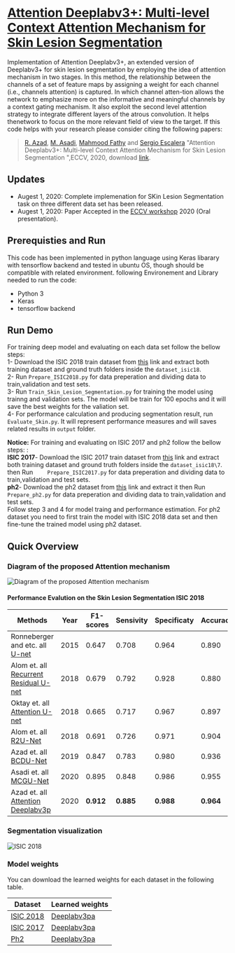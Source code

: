 # [Attention Deeplabv3+: Multi-level Context Attention Mechanism for Skin Lesion Segmentation](https://www.bioimagecomputing.com/program/selected-contributions/)

Implementation of Attention Deeplabv3+, an extended version of Deeplabv3+ for skin lesion segmentation by employing the idea of attention mechanism in two stages. In this method, the relationship between the channels of a set of feature maps by assigning a weight for each channel (i.e., channels attention) is captured. In which channel atten-tion allows the network to emphasize more on the informative and meaningful channels by a context gating mechanism. It also exploit the second level attention strategy to integrate different layers of the atrous convolution. It helps thenetwork to focus on the more relevant field of view to the target. If this code helps with your research please consider citing the following papers:
</br>
> [R. Azad](https://scholar.google.com/citations?hl=en&user=Qb5ildMAAAAJ&view_op=list_works&sortby=pubdate), [M. Asadi](https://scholar.google.com/citations?hl=en&user=8UqpIK8AAAAJ&view_op=list_works&sortby=pubdate), [Mahmood Fathy](https://scholar.google.com/citations?hl=en&user=CUHdgPcAAAAJ&view_op=list_works&sortby=pubdate) and [Sergio Escalera](https://scholar.google.com/citations?hl=en&user=oI6AIkMAAAAJ&view_op=list_works&sortby=pubdate) "Attention Deeplabv3+: Multi-level Context Attention Mechanism for Skin Lesion Segmentation ",ECCV, 2020, download [link](https://www.bioimagecomputing.com/program/selected-contributions/).

## Updates
- Augest 1, 2020: Complete implemenation for SKin Lesion Segmentation task on three different data set has been released.
- Augest 1, 2020: Paper Accepted in the [ECCV workshop](https://www.bioimagecomputing.com/program/selected-contributions/) 2020 (Oral presentation).

## Prerequisties and Run
This code has been implemented in python language using Keras libarary with tensorflow backend and tested in ubuntu OS, though should be compatible with related environment. following Environement and Library needed to run the code:

- Python 3
- Keras 
- tensorflow backend

## Run Demo
For training deep model and evaluating on each data set follow the bellow steps:</br>
1- Download the ISIC 2018 train dataset from [this](https://challenge.isic-archive.com/data) link and extract both training dataset and ground truth folders inside the `dataset_isic18`. </br>
2- Run `Prepare_ISIC2018.py` for data preperation and dividing data to train,validation and test sets. </br>
3- Run `Train_Skin_Lesion_Segmentation.py` for training the model using trainng and validation sets. The model will be train for 100 epochs and it will save the best weights for the valiation set. </br>
4- For performance calculation and producing segmentation result, run `Evaluate_Skin.py`. It will represent performance measures and will saves related results in `output` folder.</br>

**Notice:**
For training and evaluating on ISIC 2017 and ph2 follow the bellow steps: :</br>
**ISIC 2017**- Download the ISIC 2017 train dataset from [this](https://challenge.isic-archive.com/data) link and extract both training dataset and ground truth folders inside the `dataset_isic18\7`. </br> then Run ` 	Prepare_ISIC2017.py` for data preperation and dividing data to train,validation and test sets. </br>
**ph2**- Download the ph2 dataset from [this](https://www.dropbox.com/s/k88qukc20ljnbuo/PH2Dataset.rar) link and extract it then Run ` 	Prepare_ph2.py` for data preperation and dividing data to train,validation and test sets. </br>
Follow step 3 and 4 for model traing and performance estimation. For ph2 dataset you need to first train the model with ISIC 2018 data set and then fine-tune the trained model using ph2 dataset.



## Quick Overview
### Diagram of the proposed Attention mechanism
![Diagram of the proposed Attention mechanism](https://github.com/rezazad68/AttentionDeeplabv3p/blob/master/images/aggregation2.png)


#### Performance Evalution on the Skin Lesion Segmentation ISIC 2018

Methods | Year |F1-scores | Sensivity| Specificaty| Accuracy | PC | JS 
------------ | -------------|----|-----------------|----|---- |---- |---- 
Ronneberger and etc. all [U-net](https://arxiv.org/abs/1505.04597)	     	    |2015   | 0.647	|0.708	  |0.964	  |0.890  |0.779 |0.549
Alom  et. all [Recurrent Residual U-net](https://arxiv.org/abs/1802.06955)	|2018	  | 0.679 |0.792 |0.928 |0.880	  |0.741	  |0.581
Oktay  et. all [Attention U-net](https://arxiv.org/abs/1804.03999)	|2018	  | 0.665	|0.717	  |0.967	  |0.897	  |0.787 | 0.566 
Alom  et. all [R2U-Net](https://arxiv.org/ftp/arxiv/papers/1802/1802.06955.pdf)	        |2018	  | 0.691	|0.726	  |0.971	  |0.904	  |0.822 | 0.592
Azad et. all [BCDU-Net](https://github.com/rezazad68/LSTM-U-net/edit/master/README.md)	  |2019 	| 0.847	|0.783	  |0.980	  |0.936	  |0.922| 0.936
Asadi et. all [MCGU-Net](https://128.84.21.199/pdf/2003.05056.pdf)	  |2020	| 0.895	|0.848	  |0.986	  |0.955	  |0.947| 0.955
Azad et. all [Attention Deeplabv3p](https://www.bioimagecomputing.com/program/selected-contributions/)	  |2020	| **0.912**	|**0.885**	  |**0.988**	  |**0.964**	  |..| **0.964**



### Segmentation visualization
![ISIC 2018](https://github.com/rezazad68/AttentionDeeplabv3p/blob/master/images/result.png)




### Model weights
You can download the learned weights for each dataset in the following table. 

Dataset |Learned weights
------------ | -------------
[ISIC 2018](http://www.isi.uu.nl/Research/Databases/DRIVE/) |[Deeplabv3pa](https://drive.google.com/file/d/10S9ewav837izWaraOlUB8OOQoWY9szzU/view?usp=sharing)
[ISIC 2017](https://challenge.kitware.com/#phase/5abcb19a56357d0139260e53) |[Deeplabv3pa](https://drive.google.com/file/d/1hXy-gKCHIG8myY9R4lB6GYE7xxbqM_Hj/view?usp=sharing)
[Ph2](https://www.kaggle.com/kmader/finding-lungs-in-ct-data/data) | [Deeplabv3pa](https://drive.google.com/file/d/1Ni9PldLL9bMYlyjcRxgDitr-MR6o-RY4/view?usp=sharing)


